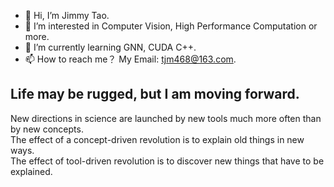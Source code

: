 - 👋 Hi, I’m Jimmy Tao.
- 👀 I’m interested in Computer Vision, High Performance Computation or more.
- 🌱 I’m currently learning GNN, CUDA C++.
- 📫 How to reach me？ My Email: tjm468@163.com.

## Life may be rugged, but I am moving forward.

New directions in science are launched by new tools much more often than by new concepts.  
The effect of a concept-driven revolution is to explain old things in new ways.  
The effect of tool-driven revolution is to discover new things that have to be explained.  

<!---
ttjjmm/ttjjmm is a ✨ special ✨ repository because its `README.md` (this file) appears on your GitHub profile.
You can click the Preview link to take a look at your changes.
--->


